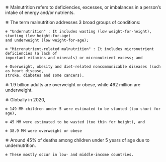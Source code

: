 ❄ Malnutrition refers to deficiencies, excesses, or imbalances in a person’s intake of energy and/or nutrients. 
    
❄ The term malnutrition addresses 3 broad groups of conditions:

    ❄ "Undernutrition" : It includes wasting (low weight-for-height), stunting (low height-for-age)
    and underweight (low weight-for-age);
    
    ❄ "Micronutrient-related malnutrition" : It includes micronutrient deficiencies (a lack of 
    important vitamins and minerals) or micronutrient excess; and
    
    ❄ Overweight, obesity and diet-related noncommunicable diseases (such as heart disease,
    stroke, diabetes and some cancers).
    

❄ 1.9 billion adults are overweight or obese, while 462 million are underweight.
    

❄ Globally in 2020, 
    
    ❄ 149 MM children under 5 were estimated to be stunted (too short for age),
    
    ❄ 45 MM were estimated to be wasted (too thin for height), and 
    
    ❄ 38.9 MM were overweight or obese


❄ Around 45% of deaths among children under 5 years of age due to undernutrition. 
    
    ❄ These mostly occur in low- and middle-income countries.
